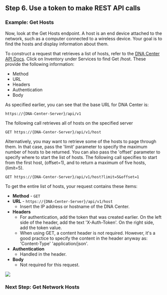 ## Step 6. Use a token to make REST API calls

### Example: Get Hosts

Now, look at the Get Hosts endpoint. A host is an end device attached to the network, such as a computer connected to a wireless device. Your goal is to find the hosts and display information about them.

To construct a request that retrieves a list of hosts, refer to the [DNA Center API Docs](https://developer.cisco.com/site/dna-center-rest-api/). Click on Inventory under Services to find Get /host. These provide the following information:

* Method
* URL
* Headers
* Authentication
* Body

As specified earlier, you can see that the base URL for DNA Center is:

```
https://{DNA-Center-Server}/api/v1
```

The following call retrieves all of hosts on the specified server

```
GET https://{DNA-Center-Server}/api/v1/host
```

Alternatively, you may want to retrieve some of the hosts to page through them. In that case, pass the 'limit' parameter to specify the maximum number of hosts to be returned. You can also pass the 'offset' parameter to specify where to start the list of hosts. The following call specifies to start from the first host, (offset=1), and to return a maximum of five hosts, (limit=5).
```
GET https://{DNA-Center-Server}/api/v1/host?limit=5&offset=1
```

To get the entire list of hosts, your request contains these items:

* **Method** - `GET`
* **URL** - `https://{DNA-Center-Server}/api/v1/host`
	* Insert the IP address or hostname of the DNA Center.
* **Headers**
	* For authentication, add the token that was created earlier. On the left side of the header, add the text 'X-Auth-Token'. On the right side, add the token value.
	* When using GET, a content header is not required. However, it's a good practice to specify the content in the header anyway as: 'Content-Type' 'application/json'.
* **Authentication**
	* Handled in the header.
* **Body**
	 * Not required for this request.

![](assets/images/HostRequest.png)

### Next Step: Get Network Hosts

